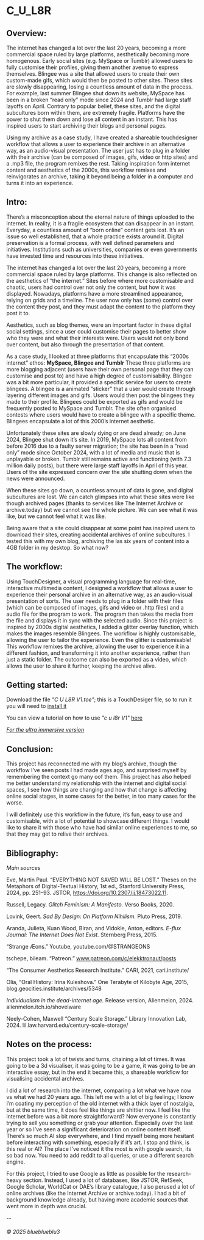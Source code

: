 # C_U_L8R

## Overview:

The internet has changed a lot over the last 20 years, becoming a more commercial space ruled by large platforms, aesthetically becoming more homogenous. 
Early social sites (e.g. MySpace or Tumblr) allowed users to fully customise their profiles, giving them another avenue to express themselves. Blingee was a site that allowed users to create their own custom-made gifs, which would then be posted to other sites. 
These sites are slowly disappearing, losing a countless amount of data in the process. For example, last summer Blingee shut down its website, MySpace has been in a broken “read only” mode since 2024 and Tumblr had large staff layoffs on April. 
Contrary to popular belief, these sites, and the digital subcultures born within them, are extremely fragile. Platforms have the power to shut them down and lose all content in an instant. This has inspired users to start archiving their blogs and personal pages. 

 
Using my archive as a case study, I have created a shareable touchdesigner workflow that allows a user to experience their archive in an alternative way, as an audio-visual presentation. The user just has to plug in a folder with their archive (can be composed of images, gifs, video or http sites) and a .mp3 file, the program remixes the rest. 
Taking inspiration form internet content and aesthetics of the 2000s, this workflow remixes and reinvigorates an archive, taking it beyond being a folder in a computer and turns it into an experience. 

## Intro: 

There’s a misconception about the eternal nature of things uploaded to the internet. In reality, it is a fragile ecosystem that can disappear in an instant. Everyday, a countless amount of “born online” content gets lost. It’s an issue so well established, that a whole practice exists around it. Digital preservation is a formal process, with well defined parameters and initiatives. Institutions such as universities, companies or even governments have invested time and resources into these initiatives. 

The internet has changed a lot over the last 20 years, becoming a more commercial space ruled by large platforms. This change is also reflected on the aesthetics of “the internet.” Sites before where more customisable and chaotic, users had control over not only the content, but how it was displayed. Nowadays, platforms have a more streamlined appearance, relying on grids and a timeline. The user now only has (some) control over the content they post, and they must adapt the content to the platform they post it to. 

Aesthetics, such as blog themes, were an important factor in these digital social settings, since a user could customise their pages to better show who they were and what their interests were.
Users would not only bond over content, but also through the presentation of that content.

As a case study, I looked at three platforms that encapsulate this “2000s internet” ethos: **MySpace, Blingee and Tumblr**
These three platforms are more blogging adjacent (users have their own personal page that they can customise and post to) and have a high degree of customisability. 
Blingee was a bit more particular, it provided a specific service for users to create blingees. A blingee is a animated “sticker” that a user would create through layering different images and gifs. Users would then post the blingees they made to their profile. Blingees could be exported as gifs and would be frequently posted to MySpace and Tumblr. The site often organised contests where users would have to create a blingee with a specific theme. Blingees encapsulate a lot of this 2000’s internet aesthetic. 

Unfortunately these sites are slowly dying or are dead already; on June 2024, Blingee shut down it’s site. In 2019, MySpace lots all content from before 2016 due to a faulty server migration; the site has been in a “read only” mode since October 2024, with a lot of media and music that is unplayable or broken. 
Tumblr still remains active and functioning (with 7.3 million daily posts), but there were large staff layoffs in April of this year. Users of the site expressed concern over the site shutting down when the news were announced. 

When these sites go down, a countless amount of data is gone, and digital subcultures are lost. We can catch glimpses into what these sites were like though archived pages (thanks to services like The Internet Archive or archive.today) but we cannot see the whole picture. We can see what it was like, but we cannot feel what it was like. 

Being aware that a site could disappear at some point has inspired users to download their sites, creating accidental archives of online subcultures. 
I tested this with my own blog, archiving the las six years of content into a 4GB folder in my desktop. So what now? 

## The workflow: 

Using TouchDesigner, a visual programming language for real-time, interactive multimedia content, I designed a workflow that allows a user to experience their personal archive in an alternative way, as an audio-visual presentation of sorts. The user needs to plug in a folder with their files (which can be composed of images, gifs and video or .http files) and a audio file for the program to work. The program then takes the media from the file and displays it in sync with the selected audio. 
Since this project is inspired by 2000s digital aesthetics, I added a glitter overlay function, which makes the images resemble Blingees.
The workflow is highly customisable, allowing the user to tailor the experience. Even the glitter is customisable!
This workflow remixes the archive, allowing the user to experience it in a different fashion, and transforming it into another experience, rather than just a static folder. The outcome can also be exported as a video, which allows the user to share it further, keeping the archive alive. 

## Getting started: 

Download the file _"C U L8R V1.toe"_; this is a TouchDesiger file, so to run it you will need to [install it](https://derivative.ca/)

You can view a tutorial on how to use _"c u l8r V1"_ [here](https://youtu.be/MY8pdXI6mW4)

_[For the ultra immersive version](https://youtu.be/Qj6FsF5qS2Y)_

## Conclusion: 
This project has reconnected me with my blog’s archive, though the workflow I’ve seen posts I had made ages ago, and surprised myself by remembering the context go many oof them. 
This project has also helped me better understand my relationship with the internet and digital social spaces, I see how things are changing and how that change is affecting online social stages, in some cases for the better, in too many cases for the worse. 

I will definitely use this workflow in the future, it’s fun, easy to use and customisable, with a lot of potential to showcase different things. I would like to share it with those who have had similar online experiences to me, so that they may get to relive their archives. 

## Bibliography:

_Main sources_

Eve, Martin Paul. “EVERYTHING NOT SAVED WILL BE LOST.” Theses on the Metaphors of Digital-Textual History, 1st ed., Stanford University Press, 2024, pp. 251–93. JSTOR, https://doi.org/10.2307/jj.18473022.11.

Russell, Legacy. _Glitch Feminism: A Manifesto._ Verso Books, 2020.

Lovink, Geert. _Sad By Design: On Platform Nihilism._ Pluto Press, 2019.

Aranda, Julieta, Kuan Wood, Biran, and Vidokle, Anton, editors. _E-flux Journal: The Internet Does Not Exist._ Sternberg Press, 2015.

“Strange Æons.” Youtube, youtube.com/@STRANGEONS  

tschepe, bileam. “Patreon.” www.patreon.com/c/elekktronaut/posts

“The Consumer Aesthetics Research Institute.” CARI, 2021, cari.institute/

Olia, “Oral History: Irina Kuleshova.” One Terabyte of Kilobyte Age, 2015, blog.geocities.institute/archives/5348

_Individualism in the dead-internet age._ Release version, Alienmelon, 2024. alienmelon.itch.io/shovelware

Neely-Cohen, Maxwell “Century Scale Storage.” Library Innovation Lab, 2024. lil.law.harvard.edu/century-scale-storage/


## Notes on the process: 

This project took a lot of twists and turns, chaining a lot of times. It was going to be a 3d visualiser, it was going to be a game, it was going to be an interactive essay, but in the end it became this, a shareable workflow for visualising accidental archives. 

I did a lot of research into the internet, comparing a lot what we have now vs what we had 20 years ago. This left me with a lot of big feelings; I know I’m coating my perception of the old internet with a thick layer of nostalgia, but at the same time, it does feel like things are shittier now. 
I feel like the internet before was a bit more straightforward? Now everyone is constantly trying to sell you something or grab your attention. 
Especially over the last year or so I’ve seen a significant deterioration on online content itself. There’s so much AI slop everywhere, and I find myself being more hesitant before interacting with something, especially if it’s art. I stop and think, is this real or AI? The place I’ve noticed it the most is with google search, its so bad now. You need to add reddit to all queries, or use a different search engine. 

For this project, I tried to use Google as little as possible for the research-heavy section. Instead, I used a lot of databases, like JSTOR, RefSeek, Google Scholar, WorldCat or DAE’s library catalogue, I also perused a lot of online archives (like the Internet Archive or archive.today). I had a bit of background knowledge already, but having more academic sources that went more in depth was crucial. 







--


 ###### © 2025 blueblueblu3 
